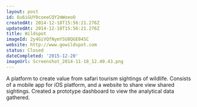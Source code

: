 ```yaml
---
layout: post
id: 6u6iGUY0coeeCQY2mWoeoO
createdAt: 2014-12-18T15:56:21.276Z
updatedAt: 2014-12-18T15:56:21.276Z
title: Wildspot
imageId: 2y4GiVQfNymYSU8QGE04SC
website: http://www.gowildspot.com
status: Closed
dateCompleted: '2015-12-20'
imageUrl: Screenshot_2014-11-18_12.40.43.png
---
```

A platform to create value from safari tourism sightings of wildlife. Consists of a mobile app for iOS platform, and a website to share view shared sightings. Created a prototype dashboard to view the analytical data gathered.